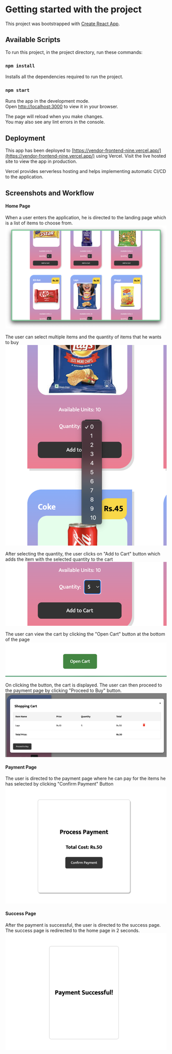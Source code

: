 # Getting started with the project

This project was bootstrapped with [Create React App](https://github.com/facebook/create-react-app).

## Available Scripts

To run this project, in the project directory, run these commands:

### `npm install`

Installs all the dependencies required to run the project.

### `npm start`

Runs the app in the development mode.\
Open [http://localhost:3000](http://localhost:3000) to view it in your browser.

The page will reload when you make changes.\
You may also see any lint errors in the console.

## Deployment

This app has been deployed to [https://vendor-frontend-nine.vercel.app/](https://vendor-frontend-nine.vercel.app/) using Vercel. Visit the live hosted site to view the app in production.

Vercel provides serverless hosting and helps implementing automatic CI/CD to the application.

## Screenshots and Workflow

#### Home Page

When a user enters the application, he is directed to the landing page which is a list of items to choose from.
![Home Page](/public/screenshots/home_page.png)

The user can select multiple items and the quantity of items that he wants to buy
![Quantity](/public/screenshots/select_quantity.png)

After selecting the quantity, the user clicks on "Add to Cart" button which adds the item with the selected quantity to the cart
![Add to cart](/public/screenshots/add_to_cart.png)

The user can view the cart by clicking the "Open Cart" button at the bottom of the page
![View Cart](/public/screenshots/view_cart_button.png)

On clicking the button, the cart is displayed. The user can then proceed to the payment page by clicking "Proceed to Buy" button.
![Display Cart](/public/screenshots/display_cart.png)

#### Payment Page

The user is directed to the payment page where he can pay for the items he has selected by clicking "Confirm Payment" Button
![Payment Page](/public/screenshots/payment_process.png)

#### Success Page
After the payment is successful, the user is directed to the success page. The success page is redirected to the home page in 2 seconds.
![Success Page](/public/screenshots/payment_success.png)